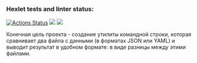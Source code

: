 ### Hexlet tests and linter status:
[![Actions Status](https://github.com/MUCT0P/frontend-bootcamp-project-46/workflows/hexlet-check/badge.svg)](https://github.com/MUCT0P/frontend-bootcamp-project-46/actions)
<a href="https://codeclimate.com/github/MUCT0P/frontend-bootcamp-project-46/maintainability"><img src="https://api.codeclimate.com/v1/badges/4fcffb46ce882bd8c5e7/maintainability" /></a>
<a href="https://codeclimate.com/github/MUCT0P/frontend-bootcamp-project-46/test_coverage"><img src="https://api.codeclimate.com/v1/badges/4fcffb46ce882bd8c5e7/test_coverage" /></a>

Конечная цель проекта - создание утилиты командной строки, которая сравнивает два файла с данными (в форматах JSON или YAML) и выводит результат в удобном формате: в виде разницы между этими файлами.
